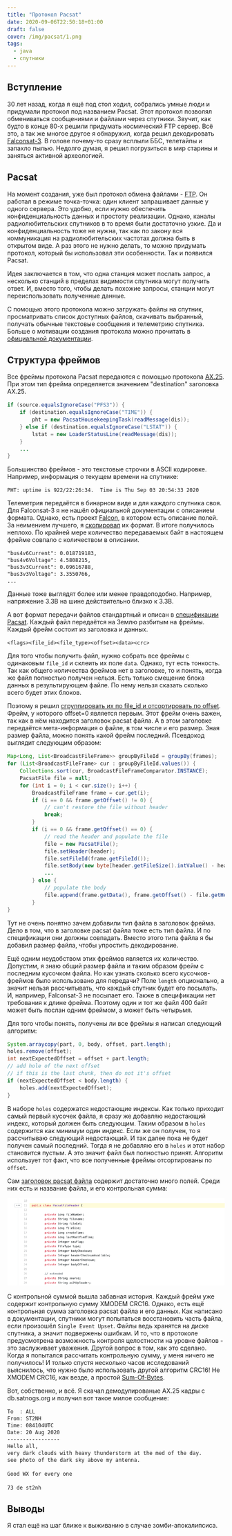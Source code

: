 ```yaml
---
title: "Протокол Pacsat"
date: 2020-09-06T22:50:18+01:00
draft: false
cover: /img/pacsat/1.png
tags:
  - java
  - спутники
---
```


## Вступление

30 лет назад, когда я ещё под стол ходил, собрались умные люди и придумали протокол под названием Pacsat. Этот протокол позволял обмениваться сообщениями и файлами через спутники. Звучит, как будто в конце 80-х решили придумать космический FTP сервер. Всё это, а так же многое другое я обнаружил, когда решил декодировать [Falconsat-3](https://db.satnogs.org/satellite/30776). В голове почему-то сразу всплыли ББС, телетайпы и запахло пылью. Недолго думая, я решил погрузиться в мир старины и заняться активной археологией.

## Pacsat

На момент создания, уже был протокол обмена файлами - [FTP](https://ru.wikipedia.org/wiki/FTP). Он работал в режиме точка-точка: один клиент запрашивает данные у одного сервера. Это удобно, если нужно обеспечить конфиденциальность данных и простоту реализации. Однако, каналы радиолюбительских спутников в то время были достаточно узкие. Да и конфиденциальность тоже не нужна, так как по закону вся коммуникация на радиолюбительских частотах должна быть в открытом виде. А раз этого не нужно делать, то можно придумать протокол, который бы использовал эти особенности. Так и появился Pacsat.

Идея заключается в том, что одна станция может послать запрос, а несколько станций в пределах видимости спутника могут получить ответ. И, вместо того, чтобы делать похожие запросы, станции могут переиспользовать полученные данные.  

С помощью этого протокола можно загружать файлы на спутник, просматривать список доступных файлов, скачивать выбранный, получать обычные текстовые сообщения и телеметрию спутника. Больше о мотивации создания протокола можно прочитать в [официальной документации](https://www.g0kla.com/pacsat/intro.txt).

## Структура фреймов

Все фреймы протокола Pacsat передаются с помощью протокола [AX.25](https://ru.wikipedia.org/wiki/AX.25). При этом тип фрейма определяется значением "destination" заголовка AX.25.

```java
if (source.equalsIgnoreCase("PFS3")) {
	if (destination.equalsIgnoreCase("TIME")) {
		pht = new PacsatHousekeepingTask(readMessage(dis));
	} else if (destination.equalsIgnoreCase("LSTAT")) {
		lstat = new LoaderStatusLine(readMessage(dis));
	}
	...
}
```

Большинство фреймов - это текстовые строчки в ASCII кодировке. Например, информация о текущем времени на спутнике:

```
PHT: uptime is 922/22:26:34.  Time is Thu Sep 03 20:54:33 2020
```

Телеметрия передаётся в бинарном виде и для каждого спутника своя. Для Falconsat-3 я не нашёл официальной документации с описанием формата. Однако, есть проект [Falcon](https://github.com/ac2cz/Falcon/blob/master/spacecraft/TlmIformat.csv), в котором есть описание полей. За неимением лучшего, я [скопировал](https://github.com/dernasherbrezon/jradio/blob/master/src/main/java/ru/r2cloud/jradio/falconsat3/Telemetry.java) их формат. В итоге получилось неплохо. По крайней мере количество передаваемых байт в настоящем фрейме совпало с количеством в описании.

```
"bus4v6Current": 0.018719183,
"bus4v6Voltage": 4.5808215,
"bus3v3Current": 0.09616788,
"bus3v3Voltage": 3.3550766,
...
```

Данные тоже выглядят более или менее правдоподобно. Например, напряжение 3.3В на шине действительно близко к 3.3В.

А вот формат передачи файлов стандартный и описан в [спецификации Pacsat](https://www.g0kla.com/pacsat/broadcst.txt). Каждый файл передаётся на Землю разбитым на фреймы. Каждый фрейм состоит из заголовка и данных.

```
<flags><file_id><file_type><offset><data><crc>
```

Для того чтобы получить файл, нужно собрать все фреймы с одинаковым ```file_id``` и склеить их поле ```data```. Однако, тут есть тонкость. Так как общего количества фреймов нет в заголовке, то и понять, когда же файл полностью получен нельзя. Есть только смещение блока данных в результирующем файле. По нему нельзя сказать сколько всего будет этих блоков. 

Поэтому я решил [сгруппировать их по file_id и отсортировать по offset](https://github.com/dernasherbrezon/jradio/blob/master/src/main/java/ru/r2cloud/jradio/falconsat3/FileExtractor.java#L32). Фрейм, у которого offset=0 является первым. Этот фрейм очень важен, так как в нём находится заголовок pacsat файла. А в этом заголовке передаётся мета-информация о файле, в том числе и его размер. Зная размер файла, можно понять какой фрейм последний. Псевдокод выглядит следующим образом:

```java
Map<Long, List<BroadcastFileFrame>> groupByFileId = groupBy(frames);
for (List<BroadcastFileFrame> cur : groupByFileId.values()) {
	Collections.sort(cur, BroadcastFileFrameComparator.INSTANCE);
	PacsatFile file = null;
	for (int i = 0; i < cur.size(); i++) {
		BroadcastFileFrame frame = cur.get(i);
		if (i == 0 && frame.getOffset() != 0) {
			// can't restore the file without header
			break;
		}
		if (i == 0 && frame.getOffset() == 0) {
			// read the header and populate the file
			file = new PacsatFile();
			file.setHeader(header);
			file.setFileId(frame.getFileId());
			file.setBody(new byte[header.getFileSize().intValue() - header.getBodyOffset()]);	
			...		
		} else {
			// populate the body
			file.append(frame.getData(), frame.getOffset() - file.getHeader().getBodyOffset());
		}
}
```

Тут не очень понятно зачем добавили тип файла в заголовок фрейма. Дело в том, что в заголовке pacsat файла тоже есть тип файла. И по спецификации они должны совпадать. Вместо этого типа файла я бы добавил размер файла, чтобы упростить декодирование.

Ещё одним неудобством этих фреймов является их количество. Допустим, я знаю общий размер файла и таким образом фрейм с последним кусочком файла. Но как узнать сколько всего кусочков-фреймов было использовано для передачи? Поле ```length``` опционально, а значит нельзя рассчитывать, что каждый спутник будет его посылать. И, например, Falconsat-3 не посылает его. Также в спецификации нет требования к длине фрейма. Поэтому один и тот же файл 400 байт может быть послан одним фреймом, а может быть четырьмя.

Для того чтобы понять, получены ли все фреймы я написал следующий алгоритм:

```java
System.arraycopy(part, 0, body, offset, part.length);
holes.remove(offset);
int nextExpectedOffset = offset + part.length;
// add hole of the next offset
// if this is the last chunk, then do not it's offset
if (nextExpectedOffset < body.length) {
	holes.add(nextExpectedOffset);
}
``` 

В наборе ```holes``` содержатся недостающие индексы. Как только приходит самый первый кусочек файла, я сразу же добавляю недостающий индекс, который должен быть следующим. Таким образом в ```holes``` содержится как минимум один индекс. Если же он получен, то я рассчитываю следующий недостающий. И так далее пока не будет получен самый последний. Тогда я не добавляю его в ```holes``` и этот набор становится пустым. А это значит файл был полностью принят. Алгоритм использует тот факт, что все полученные фреймы отсортированы по ```offset```.

Сам [заголовок pacsat файла](https://github.com/dernasherbrezon/jradio/blob/fc7863b71a28029a7e480f92d99ca5ada8f3063c/src/main/java/ru/r2cloud/jradio/falconsat3/PacsatFileHeader.java#L11) содержит достаточно много полей. Среди них есть и название файла, и его контрольная сумма:

![](/img/pacsat/2.png)

С контрольной суммой вышла забавная история. Каждый фрейм уже содержит контрольную сумму XMODEM CRC16. Однако, есть ещё контрольная сумма заголовка pacsat файла и его данных. Как написано в документации, спутники могут попытаться восстановить часть файла, если произошёл ```Single Event Upset```. Файлы ведь хранятся на диске спутника, а значит подвержены ошибкам. И то, что в протоколе предусмотрена возможность контроля целостности на уровне файлов - это заслуживает уважения. Другой вопрос в том, как это сделано. Когда я попытался рассчитать контрольную сумму, у меня ничего не получилось! И только спустя несколько часов исследований выяснилось, что нужно было использовать другой алгоритм CRC16! Не XMODEM CRC16, как везде, а простой [Sum-Of-Bytes](https://github.com/dernasherbrezon/jradio/blob/fc7863b71a28029a7e480f92d99ca5ada8f3063c/src/main/java/ru/r2cloud/jradio/crc/Crc16SumOfBytes.java).

Вот, собственно, и всё. Я скачал демодулированые AX.25 кадры с db.satnogs.org и получил вот такое милое сообщение:

```
To  : ALL
From: ST2NH
Time: 084104UTC
Date: 20 Aug 2020
-----------------
Hello all,
very dark clouds with heavy thunderstorm at the med of the day.
see photo of the dark sky above my antenna.

Good WX for every one

73 de st2nh
```

## Выводы

Я стал ещё на шаг ближе к выживанию в случае зомби-апокалипсиса.